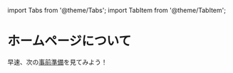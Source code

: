import Tabs from '@theme/Tabs';
import TabItem from '@theme/TabItem';

# ホームページについて

早速、次の[事前準備](./requirement)を見てみよう！
